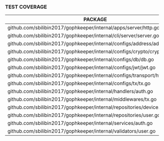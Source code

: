 ### TEST COVERAGE

| PACKAGE                                           | COVERAGE |
|-------------------------------------------------|----------|
| github.com/sbilibin2017/gophkeeper/internal/apps/server/http.go |     87,0% |
| github.com/sbilibin2017/gophkeeper/internal/cli/server/server.go |    100,0% |
| github.com/sbilibin2017/gophkeeper/internal/configs/address/address.go |    100,0% |
| github.com/sbilibin2017/gophkeeper/internal/configs/crypto/crypto.go |     75,0% |
| github.com/sbilibin2017/gophkeeper/internal/configs/db/db.go |    100,0% |
| github.com/sbilibin2017/gophkeeper/internal/configs/jwt/jwt.go |     88,0% |
| github.com/sbilibin2017/gophkeeper/internal/configs/transport/http/http.go |    100,0% |
| github.com/sbilibin2017/gophkeeper/internal/configs/tx/tx.go |    100,0% |
| github.com/sbilibin2017/gophkeeper/internal/handlers/auth.go |    100,0% |
| github.com/sbilibin2017/gophkeeper/internal/middlewares/tx.go |    100,0% |
| github.com/sbilibin2017/gophkeeper/internal/repositories/device.go |    100,0% |
| github.com/sbilibin2017/gophkeeper/internal/repositories/user.go |    100,0% |
| github.com/sbilibin2017/gophkeeper/internal/services/auth.go |    100,0% |
| github.com/sbilibin2017/gophkeeper/internal/validators/user.go |    100,0% |
